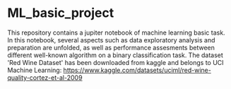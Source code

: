 # ML_basic_project
This repository contains a jupiter notebook of machine learning basic task. In this notebook, several aspects such as data exploratory analysis and preparation are unfolded, as well as performance assesments between different well-known algorithm on a binary classification task.
The dataset 'Red Wine Dataset' has been downloaded from kaggle and belongs to UCI Machine Learning: 
https://www.kaggle.com/datasets/uciml/red-wine-quality-cortez-et-al-2009
